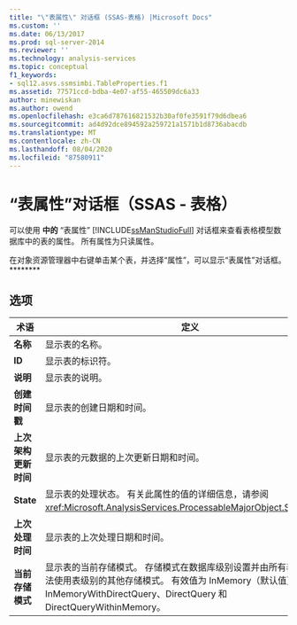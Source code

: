 ```yaml
---
title: "\"表属性\" 对话框 (SSAS-表格) |Microsoft Docs"
ms.custom: ''
ms.date: 06/13/2017
ms.prod: sql-server-2014
ms.reviewer: ''
ms.technology: analysis-services
ms.topic: conceptual
f1_keywords:
- sql12.asvs.ssmsimbi.TableProperties.f1
ms.assetid: 77571ccd-bdba-4e07-af55-465509dc6a33
author: minewiskan
ms.author: owend
ms.openlocfilehash: e3ca6d787616821532b30af0fe3591f79d6dbea6
ms.sourcegitcommit: ad4d92dce894592a259721a1571b1d8736abacdb
ms.translationtype: MT
ms.contentlocale: zh-CN
ms.lasthandoff: 08/04/2020
ms.locfileid: "87580911"
---
```

# <a name="table-properties-dialog-box-ssas---tabular"></a>“表属性”对话框（SSAS - 表格）
  可以使用 **中的** “表属性” [!INCLUDE[ssManStudioFull](../includes/ssmanstudiofull-md.md)] 对话框来查看表格模型数据库中的表的属性。 所有属性为只读属性。  
  
 在对象资源管理器中右键单击某个表，并选择“属性”，可以显示“表属性”对话框。********  
  
## <a name="options"></a>选项  
  
|术语|定义|  
|----------|----------------|  
|**名称**|显示表的名称。|  
|**ID**|显示表的标识符。|  
|**说明**|显示表的说明。|  
|**创建时间戳**|显示表的创建日期和时间。|  
|**上次架构更新时间**|显示表的元数据的上次更新日期和时间。|  
|**State**|显示表的处理状态。 有关此属性的值的详细信息，请参阅 <xref:Microsoft.AnalysisServices.ProcessableMajorObject.State%2A>。|  
|**上次处理时间**|显示表的上次处理日期和时间。|  
|**当前存储模式**|显示表的当前存储模式。 存储模式在数据库级别设置并由所有表继承。 无法使用表级别的其他存储模式。 有效值为 InMemory（默认值）、InMemoryWithDirectQuery、DirectQuery 和 DirectQueryWithinMemory。|  
  
  
